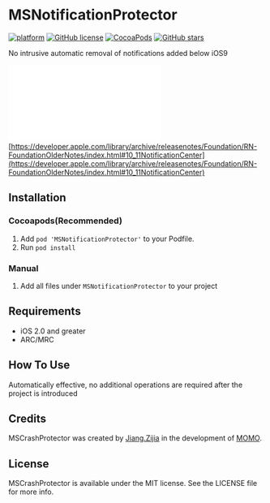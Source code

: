 # MSNotificationProtector

[![platform](http://img.shields.io/cocoapods/p/YYKit.svg?style=flat)](https://www.apple.com/nl/ios/)
[![GitHub license](https://img.shields.io/github/license/mashape/apistatus.svg?style=flat)](https://github.com/JZJJZJ/MSNotificationProtector/blob/master/LICENSE)
[![CocoaPods](https://img.shields.io/cocoapods/v/AFNetworking.svg)](https://github.com/JZJJZJ/MSNotificationProtector.git)
[![GitHub stars](https://img.shields.io/github/stars/badges/shields.svg?style=social&logo=github&label=Stars)](https://github.com/JZJJZJ/MSNotificationProtector.git)


No intrusive automatic removal of notifications added below iOS9

![](NSNotificationCenterApple.pdf)
[https://developer.apple.com/library/archive/releasenotes/Foundation/RN-FoundationOlderNotes/index.html#10_11NotificationCenter](https://developer.apple.com/library/archive/releasenotes/Foundation/RN-FoundationOlderNotes/index.html#10_11NotificationCenter)

## Installation

### Cocoapods(Recommended)

1. Add `pod 'MSNotificationProtector'` to your Podfile.
2. Run `pod install`

### Manual

1. Add all files under `MSNotificationProtector` to your project

## Requirements

- iOS 2.0 and greater
- ARC/MRC


## How To Use
Automatically effective, no additional operations are required after the project is introduced

## Credits

MSCrashProtector was created by [Jiang.Zijia](https://github.com/JZJJZJ) in the development of [MOMO](https://www.immomo.com).

## License

MSCrashProtector is available under the MIT license. See the LICENSE file for more info.



